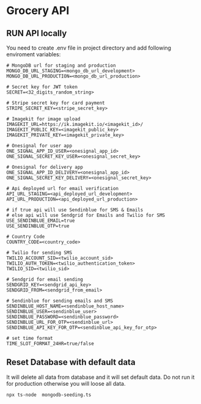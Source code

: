 # Grocery API

## RUN API locally
You need to create .env file in project directory and add following enviroment variables:

```
# MongoDB url for staging and production
MONGO_DB_URL_STAGING=<mongo_db_url_development>
MONGO_DB_URL_PRODUCTION=<mongo_db_url_production>

# Secret key for JWT token
SECRET=<32_digits_random_string>

# Stripe secret key for card payment
STRIPE_SECRET_KEY=<stripe_secret_key>

# Imagekit for image upload
IMAGEKIT_URL=https://ik.imagekit.io/<imagekit_id>/
IMAGEKIT_PUBLIC_KEY=<imagekit_public_key>
IMAGEKIT_PRIVATE_KEY=<imagekit_private_key>

# Onesignal for user app
ONE_SIGNAL_APP_ID_USER=<onesignal_app_id>
ONE_SIGNAL_SECRET_KEY_USER=<onesignal_secret_key>

# Onesignal for delivery app
ONE_SIGNAL_APP_ID_DELIVERY=<onesignal_app_id>
ONE_SIGNAL_SECRET_KEY_DELIVERY=<onesignal_secret_key>

# Api deployed url for email verification
API_URL_STAGING=<api_deployed_url_development>
API_URL_PRODUCTION=<api_deployed_url_production>

# if true api will use Sendinblue for SMS & Emails
# else api will use Sendgrid for Emails and Twilio for SMS 
USE_SENDINBLUE_EMAIL=true
USE_SENDINBLUE_OTP=true

# Country Code
COUNTRY_CODE=<country_code>

# Twilio for sending SMS 
TWILIO_ACCOUNT_SID=<twilio_account_sid>
TWILIO_AUTH_TOKEN=<twilio_authentication_token>
TWILIO_SID=<twilio_sid>

# Sendgrid for email sending
SENDGRID_KEY=<sendgrid_api_key>
SENDGRID_FROM=<sendgrid_from_email>

# Sendinblue for sending emails and SMS  
SENDINBLUE_HOST_NAME=<sendinblue_host_name>
SENDINBLUE_USER=<sendinblue_user>
SENDINBLUE_PASSWORD=<sendinblue_password>
SENDINBLUE_URL_FOR_OTP=<sendinblue_url>
SENDINBLUE_API_KEY_FOR_OTP=<sendinblue_api_key_for_otp>

# set time format
TIME_SLOT_FORMAT_24HR=true/false
```


## Reset Database with default data
It will delete all data from database and it will set default data.
Do not run it for production otherwise you will loose all data.

```npx ts-node  mongodb-seeding.ts```
